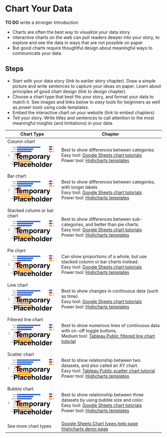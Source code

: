 # Chart Your Data

**TO DO** write a stronger introduction
- Charts are often the best way to visualize your data story.
- interactive charts on the web can pull readers deeper into your story, to explore and see the data in ways that are not possible on paper
- But good charts require thoughtful design about meaningful ways to communicate your data.

## Steps
- Start with your data story (link to earlier story chapter). Draw a simple picture and write sentences to capture your ideas on paper. Learn about principles of good chart design (link to design chapter).
- Choose a chart type that best fits your story, and format your data to match it. See images and links below to *easy tools* for beginners as well as *power tools* using code templates.
- Embed the interactive chart on your website (link to embed chapters)
- Tell your story. Write titles and sentences to call attention to the most meaningful insights (and limitations) in your data.


| Chart Type | Chapter |
| --- | --- |
| Column chart<br> ![](chart-placeholder.png) | Best to show differences between categories<br>Easy tool: [Google Sheets chart tutorials](../google-sheets/)<br>Power tool: [Highcharts templates](../../highcharts/) |
| Bar chart<br> ![](chart-placeholder.png) | Best to show differences between categories, with longer labels<br>Easy tool: [Google Sheets chart tutorials](../google-sheets/)<br>Power tool: [Highcharts templates](../../highcharts/) |
| Stacked column or bar chart<br> ![](chart-placeholder.png) | Best to show differences between sub-categories, and better than pie charts.<br>Easy tool: [Google Sheets chart tutorials](../google-sheets/)<br>Power tool: [Highcharts templates](../../highcharts/) |
| Pie chart<br> ![](chart-placeholder.png) | Can show proportions of a whole, but use stacked column or bar charts instead.<br>Easy tool: [Google Sheets chart tutorials](../google-sheets/)<br>Power tool: [Highcharts templates](../../highcharts/) |
| Line chart<br> ![](chart-placeholder.png) | Best to show changes in continuous data (such as time).<br>Easy tool: [Google Sheets chart tutorials](../google-sheets/)<br>Power tool: [Highcharts templates](../../highcharts/) |
| Filtered line chart <br> ![](chart-placeholder.png) | Best to show numerous lines of continuous data with on-off toggle buttons. <br>Medium tool: [Tableau Public filtered line chart tutorial](../filtered-line-chart-tableau-public/) |
| Scatter chart <br> ![](chart-placeholder.png) | Best to show relationship between two datasets, and also called an XY chart. <br>Easy tool: [Tableau Public scatter chart tutorial](../scatter-chart-tableau-public/)<br>Power tool: [Highcharts templates](../../highcharts/) |
| Bubble chart <br> ![](chart-placeholder.png) | Best to show relationship between three datasets by using bubble size and color.<br>Easy tool: [Google Sheets chart tutorials](../google-sheets/)<br>Power tool: [Highcharts templates](../../highcharts/) |
| See more chart types | [Google Sheets Chart types help page](https://support.google.com/docs/answer/190718)<br>[Highcharts demo page](http://www.highcharts.com/demo) |
